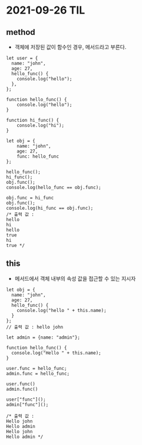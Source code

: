 # 2021-09-26 TIL

## method
* 객체에 저장된 값이 함수인 경우, 메서드라고 부른다.
~~~
let user = {
  name: "john",
  age: 27,
  hello_func() {
    console.log("hello");
  },
};
~~~
~~~
function hello_func() {
    console.log("hello");
}

function hi_func() {
    console.log("hi");
}

let obj = {
    name: "john",
    age: 27,
    func: hello_func
};

hello_func();
hi_func();
obj.func();
console.log(hello_func == obj.func);

obj.func = hi_func
obj.func();
console.log(hi_func == obj.func);
/* 출력 값 : 
hello
hi
hello
true
hi
true */
~~~
## this
* 메서드에서 객체 내부의 속성 값을 접근할 수 있는 지시자
~~~
let obj = {
  name: "john",
  age: 27,
  hello_func() {
    console.log("hello " + this.name);
  }
};
// 출력 값 : hello john
~~~
~~~let user = {name: "john"};
let admin = {name: "admin"};

function hello_func() {
  console.log("Hello " + this.name);
}

user.func = hello_func;
admin.func = hello_func;

user.func()
admin.func()

user["func"]();
admin["func"]();

/* 출력 값 :
Hello john
Hello admin
Hello john
Hello admin */
~~~
